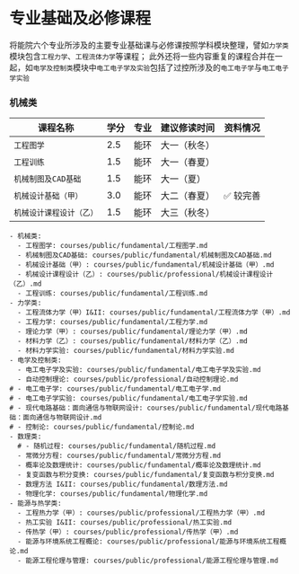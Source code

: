 # 专业基础及必修课程

将能院六个专业所涉及的主要专业基础课与必修课按照学科模块整理，譬如`力学类`模块包含`工程力学`、`工程流体力学`等课程；
此外还将一些内容重复的课程合并在一起，如`电学及控制类`模块中`电工电子学及实验`包括了过控所涉及的`电工电子学`与`电工电子学实验`

### 机械类  

| 课程名称                  | 学分  | 专业 | 建议修读时间 | 资料情况 |
| -------                   | ----- | ---- | ------------| ------- |
| `工程图学`                |   2.5  |  能环  |  大一（秋冬）      |          |
| `工程训练`                |   1.5  |  能环  |   大一（春夏）         |          |
| `机械制图及CAD基础`       | 1.5    |  能环  |   大一（夏）          |          | 
| `机械设计基础（甲）`      | 3.0    |  能环  |    大二（春夏）         | :white_check_mark: 较完善   |
| `机械设计课程设计（乙）`  |  1.5    |  能环   |   大三（秋冬）         |         |


    - 机械类: 
      - 工程图学: courses/public/fundamental/工程图学.md
      - 机械制图及CAD基础: courses/public/fundamental/机械制图及CAD基础.md
      - 机械设计基础（甲）: courses/public/fundamental/机械设计基础（甲）.md
      - 机械设计课程设计（乙）: courses/public/professional/机械设计课程设计（乙）.md
      - 工程训练: courses/public/fundamental/工程训练.md
    - 力学类: 
      - 工程流体力学（甲）I&II: courses/public/fundamental/工程流体力学（甲）.md
      - 工程力学: courses/public/fundamental/工程力学.md
      - 理论力学（甲）: courses/public/fundamental/理论力学（甲）.md
      - 材料力学（乙）: courses/public/fundamental/材料力学（乙）.md
      - 材料力学实验: courses/public/fundamental/材料力学实验.md
    - 电学及控制类: 
      - 电工电子学及实验: courses/public/fundamental/电工电子学及实验.md
      - 自动控制理论: courses/public/professional/自动控制理论.md
    # - 电工电子学: courses/public/fundamental/电工电子学.md
    # - 电工电子学实验: courses/public/fundamental/电工电子学实验.md
    # - 现代电路基础：面向通信与物联网设计: courses/public/fundamental/现代电路基础：面向通信与物联网设计.md
    # - 控制论: courses/public/fundamental/控制论.md
    - 数理类: 
      # - 随机过程: courses/public/fundamental/随机过程.md
      - 常微分方程: courses/public/fundamental/常微分方程.md
      - 概率论及数理统计: courses/public/fundamental/概率论及数理统计.md
      - 复变函数与积分变换: courses/public/fundamental/复变函数与积分变换.md
      - 数理方法 I&II: courses/public/fundamental/数理方法.md
      - 物理化学: courses/public/fundamental/物理化学.md
    - 能源与热学类:
      - 工程热力学（甲）: courses/public/professional/工程热力学（甲）.md
      - 热工实验 I&II: courses/public/professional/热工实验.md
      - 传热学（甲）: courses/public/professional/传热学（甲）.md
      - 能源与环境系统工程概论: courses/public/professional/能源与环境系统工程概论.md
      - 能源工程伦理与管理: courses/public/professional/能源工程伦理与管理.md